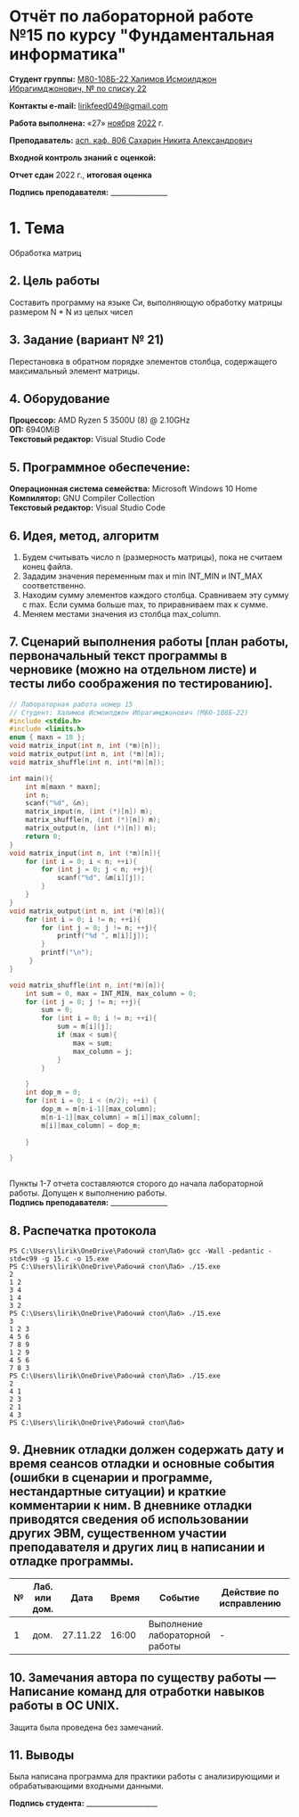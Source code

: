 # Отчёт по лабораторной работе №15 по курсу "Фундаментальная информатика"

<b>Студент группы:</b> <ins>М80-108Б-22 Халимов Исмоилджон Ибрагимджонович, № по списку 22</ins> 

<b>Контакты e-mail:</b> <ins>lirikfeed049@gmail.com</ins>

<b>Работа выполнена:</b> «27» <ins>ноября</ins> <ins>2022</ins> г.

<b>Преподаватель:</b> <ins>асп. каф. 806 Сахарин Никита Александрович</ins>

<b>Входной контроль знаний с оценкой:</b> <ins></ins>

<b>Отчет сдан</b>  <ins></ins>  <ins> </ins> 2022 г., <b>итоговая оценка</b>  <ins></ins>

<b>Подпись преподавателя:</b> ________________


# 1. Тема
Обработка матриц
## 2. Цель работы
Составить программу на языке Си, выполняющую обработку матрицы размером N * N из целых чисел 
## 3. Задание (вариант № 21)
Перестановка в обратном порядке элементов столбца, содержащего максимальный элемент матрицы.
## 4. Оборудование
<b>Процессор:</b> AMD Ryzen 5 3500U (8) @ 2.10GHz<br/>
<b>ОП:</b> 6940MiB<br/>
<b>Текстовый редактор:</b> Visual Studio Code <br/>
## 5. Программное обеспечение:
<b>Операционная система семейства:</b> Microsoft Windows 10 Home <br/>
<b>Компилятор:</b> GNU Compiler Collection <br/>
<b>Текстовый редактор:</b> Visual Studio Code <br/>
## 6. Идея, метод, алгоритм
1. Будем считывать число n (размерность матрицы), пока не считаем конец файла. 
2. Зададим значения переменным max и min INT_MIN и INT_MAX соответственно.
4. Находим сумму элементов каждого столбца. Сравниваем эту сумму с max. Если сумма больше max, то приравниваем max к сумме. 
5. Меняем местами значения из столбца max_column.


## 7. Сценарий выполнения работы [план работы, первоначальный текст программы в черновике (можно на отдельном листе) и тесты либо соображения по тестированию]. 
``` c:15.c
// Лабораторная работа номер 15
// Студент: Халимов Исмоилджон Ибрагимджонович (М8О-108Б-22)
#include <stdio.h>
#include <limits.h>
enum { maxn = 10 };
void matrix_input(int n, int (*m)[n]);
void matrix_output(int n, int (*m)[n]);
void matrix_shuffle(int n, int(*m)[n]);

int main(){
    int m[maxn * maxn];
    int n;
    scanf("%d", &n);
    matrix_input(n, (int (*)[n]) m);         
    matrix_shuffle(n, (int (*)[n]) m);
    matrix_output(n, (int (*)[n]) m); 
    return 0;
}
void matrix_input(int n, int (*m)[n]){
    for (int i = 0; i < n; ++i){
        for (int j = 0; j < n; ++j){
            scanf("%d", &m[i][j]);
        }
    }
}
void matrix_output(int n, int (*m)[n]){
    for (int i = 0; i != n; ++i){
        for (int j = 0; j != n; ++j){
            printf("%d ", m[i][j]);
        }
        printf("\n");
     }
}

void matrix_shuffle(int n, int(*m)[n]){
    int sum = 0, max = INT_MIN, max_column = 0;
    for (int j = 0; j != n; ++j){
        sum = 0;
        for (int i = 0; i != n; ++i){
            sum = m[i][j];
            if (max < sum){
                max = sum;
                max_column = j;
            }
        }

    }
    int dop_m = 0;
    for (int i = 0; i < (n/2); ++i) {
        dop_m = m[n-i-1][max_column];
        m[n-i-1][max_column] = m[i][max_column];
        m[i][max_column] = dop_m;
        
    }

}
                                 

```

Пункты 1-7 отчета составляются сторого до начала лабораторной работы.
Допущен к выполнению работы.  
<b>Подпись преподавателя:</b> ________________
## 8. Распечатка протокола 
```
PS C:\Users\lirik\OneDrive\Рабочий стол\Лаб> gcc -Wall -pedantic -std=c99 -g 15.c -o 15.exe
PS C:\Users\lirik\OneDrive\Рабочий стол\Лаб> ./15.exe
2
1 2
3 4
1 4
3 2
PS C:\Users\lirik\OneDrive\Рабочий стол\Лаб> ./15.exe
3
1 2 3
4 5 6
7 8 9
1 2 9
4 5 6
7 8 3
PS C:\Users\lirik\OneDrive\Рабочий стол\Лаб> ./15.exe
2
4 1
2 3
2 1 
4 3
PS C:\Users\lirik\OneDrive\Рабочий стол\Лаб>

```

## 9. Дневник отладки должен содержать дату и время сеансов отладки и основные события (ошибки в сценарии и программе, нестандартные ситуации) и краткие комментарии к ним. В дневнике отладки приводятся сведения об использовании других ЭВМ, существенном участии преподавателя и других лиц в написании и отладке программы.

| № |  Лаб. или дом. | Дата | Время | Событие | Действие по исправлению | Примечание |
| ------ | ------ | ------ | ------ | ------ | ------ | ------ |
| 1 | дом. | 27.11.22 | 16:00 | Выполнение лабораторной работы | - | - |
## 10. Замечания автора по существу работы — Написание команд для отработки навыков работы в ОС UNIX.
Защита была проведена без замечаний.
## 11. Выводы
Была написана программа для практики работы с анализирующими и обрабатывающими входными данными.


<b>Подпись студента:</b> ____________________



